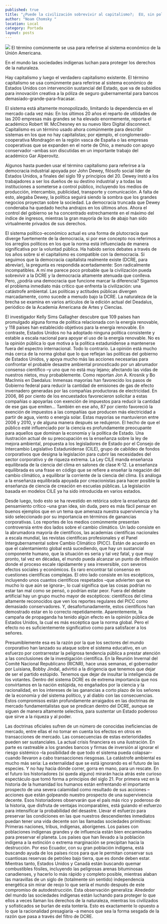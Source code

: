 ```yaml
---
published: true
title: "¿Puede la civilización sobrevivir al capitalismo?;  EU, sin política para apoyar energía renovable"
author: "Noam Chomsky "
location: Local
category: Portada
layout: posts
---
```


![](http://i.imgur.com/bycY8IBm.jpg)
El término comúnmente se usa para referirse al sistema económico de la Unión Americana.
 
En el mundo las sociedades indígenas luchan para proteger los derechos de la naturaleza.
 
Hay capitalismo y luego el verdadero capitalismo existente. El término capitalismo se usa comúnmente para referirse al sistema económico de Estados Unidos con intervención sustancial del Estado, que va de subsidios para innovación creativa a la póliza de seguro gubernamental para bancos demasiado-grande-para-fracasar.
 
El sistema está altamente monopolizado, limitando la dependencia en el mercado cada vez más: En los últimos 20 años el reparto de utilidades de las 200 empresas más grandes se ha elevado enormemente, reporta el académico Robert W. McChesney en su nuevo libro Digital disconnect. Capitalismo es un término usado ahora comúnmente para describir sistemas en los que no hay capitalistas; por ejemplo, el conglomerado-cooperativa Mondragón en la región vasca de España o las empresas cooperativas que se expanden en el norte de Ohio, a menudo con apoyo conservador –ambas son discutidas en un importante trabajo del académico Gar Alperovitz. 
 
Algunos hasta pueden usar el término capitalismo para referirse a la democracia industrial apoyada por John Dewey, filósofo social líder de Estados Unidos, a finales del siglo 19 y principios del 20. Dewey instó a los trabajadores a ser los dueños de su destino industrial y a todas las instituciones a someterse a control público, incluyendo los medios de producción, intercambio, publicidad, transporte y comunicación. 
A falta de esto, alegaba Dewey, la política seguirá siendo la sombra que los grandes negocios proyectan sobre la sociedad. La democracia truncada que Dewey condenaba ha quedado hecha andrajos en los últimos años. Ahora el control del gobierno se ha concentrado estrechamente en el máximo del índice de ingresos, mientras la gran mayoría de los de abajo han sido virtualmente privados de sus derechos.
 
El sistema político-económico actual es una forma de plutocracia que diverge fuertemente de la democracia, si por ese concepto nos referimos a los arreglos políticos en los que la norma está influenciada de manera significativa por la voluntad pública. Ha habido serios debates a través de los años sobre si el capitalismo es compatible con la democracia. Si seguimos que la democracia capitalista realmente existe (DCRE, para abreviar), la pregunta es respondida acertadamente: Son radicalmente incompatibles. A mí me parece poco probable que la civilización pueda sobrevivir a la DCRE y la democracia altamente atenuada que conlleva. Pero, ¿podría una democracia que funcione marcar la diferencia? Sigamos el problema inmediato más crítico que enfrenta la civilización: una catástrofe ambiental. Las políticas y actitudes públicas divergen marcadamente, como sucede a menudo bajo la DCRE. La naturaleza de la brecha se examina en varios artículos de la edición actual del Deadalus, periódico de la Academia Americana de Artes y Ciencias.
 
El investigador Kelly Sims Gallagher descubre que 109 países han promulgado alguna forma de política relacionada con la energía renovable, y 118 países han establecido objetivos para la energía renovable. En contraste, Estados Unidos no ha adoptado ninguna política consistente y estable a escala nacional para apoyar el uso de la energía renovable. No es la opinión pública lo que motiva a la política estadunidense a mantenerse fuera del espectro internacional. Todo lo contrario. La opinión está mucho más cerca de la norma global que lo que reflejan las políticas del gobierno de Estados Unidos, y apoya mucho más las acciones necesarias para confrontar el probable desastre ambiental pronosticado por un abrumador consenso científico –y uno que no está muy lejano; afectando las vidas de nuestros nietos, muy probablemente. Como reportan Jon A. Krosnik y Bo MacInnis en Daedalus: Inmensas mayorías han favorecido los pasos de Gobierno federal para reducir la cantidad de emisiones de gas de efecto invernadero generadas por las compañías productoras de electricidad. En 2006, 86 por ciento de los encuestados favorecieron solicitar a estas compañías o apoyarlas con exención de impuestos para reducir la cantidad de ese gas que emiten... También en ese año, 87 por ciento favoreció la exención de impuestos a las compañías que producen más electricidad a partir de agua, viento o energía solar. Estas mayorías se mantuvieron entre 2006 y 2010, y de alguna manera después se redujeron. El hecho de que el público esté influenciado por la ciencia es profundamente preocupante para aquellos que dominan la economía y la política de Estado. Una ilustración actual de su preocupación es la enseñanza sobre la ley de mejora ambiental, propuesta a los legisladores de Estado por el Consejo de Intercambio Legislativo Estadunidense (CILE), grupo de cabildeo de fondos corporativos que designa la legislación para cubrir las necesidades del sector corporativo y de riqueza extrema. La Ley CILE manda enseñanza equilibrada de la ciencia del clima en salones de clase K-12. La enseñanza equilibrada es una frase en código que se refiere a enseñar la negación del cambio climático, a equilibrar la corriente de la ciencia del clima. Es análoga a la enseñanza equilibrada apoyada por creacionistas para hacer posible la enseñanza de ciencia de creación en escuelas públicas. La legislación basada en modelos CILE ya ha sido introducida en varios estados.
 
Desde luego, todo esto se ha revestido en retórica sobre la enseñanza del pensamiento crítico –una gran idea, sin duda, pero es más fácil pensar en buenos ejemplos que en un tema que amenaza nuestra supervivencia y ha sido seleccionado por su importancia en términos de ganancias corporativas. Los reportes de los medios comúnmente presentan controversia entre dos lados sobre el cambio climático. Un lado consiste en la abrumadora mayoría de científicos, las academias científicas nacionales a escala mundial, las revistas científicas profesionales y el Panel Intergubernamental sobre Cambio Climático (PICC). Están de acuerdo en que el calentamiento global está sucediendo, que hay un sustancial componente humano, que la situación es seria y tal vez fatal, y que muy pronto, tal vez en décadas, el mundo pueda alcanzar un punto de inflexión donde el proceso escale rápidamente y sea irreversible, con severos efectos sociales y económicos. Es raro encontrar tal consenso en cuestiones científicas complejas. El otro lado consiste en los escépticos, incluyendo unos cuantos científicos respetados –que advierten que es mucho lo que aún se ignora–, lo cual significa que las cosas podrían no estar tan mal como se pensó, o podrían estar peor. Fuera del debate artificial hay un grupo mucho mayor de escépticos: científicos del clima altamente reconocidos que ven los reportes regulares del PICC como demasiado conservadores. Y, desafortunadamente, estos científicos han demostrado estar en lo correcto repetidamente. Aparentemente, la campaña de propaganda ha tenido algún efecto en la opinión pública de Estados Unidos, la cual es más escéptica que la norma global. Pero el efecto no es suficientemente significativo como para satisfacer a los señores.
 
Presumiblemente esa es la razón por la que los sectores del mundo corporativo han lanzado su ataque sobre el sistema educativo, en un esfuerzo por contrarrestar la peligrosa tendencia pública a prestar atención a las conclusiones de la investigación científica. En la Reunión Invernal del Comité Nacional Republicano (RICNR), hace unas semanas, el gobernador por Luisiana, Bobby Jindal, advirtió a la dirigencia que tenemos que dejar de ser el partido estúpido. Tenemos que dejar de insultar la inteligencia de los votantes. Dentro del sistema DCRE es de extrema importancia que nos convirtamos en la nación estúpida, no engañados por la ciencia y la racionalidad, en los intereses de las ganancias a corto plazo de los señores de la economía y del sistema político, y al diablo con las consecuencias. Estos compromisos están profundamente arraigados en las doctrinas de mercado fundamentalistas que se predican dentro del DCRE, aunque se siguen de manera altamente selectiva, para sustentar un Estado poderoso que sirve a la riqueza y al poder.
 
Las doctrinas oficiales sufren de un número de conocidas ineficiencias de mercado, entre ellas el no tomar en cuenta los efectos en otros en transacciones de mercado. Las consecuencias de estas exterioridades pueden ser sustanciales. La actual crisis financiera es una ilustración. En parte es rastreable a los grandes bancos y firmas de inversión al ignorar el riesgo sistémico –la posibilidad de que todo el sistema pueda colapsar– cuando llevaron a cabo transacciones riesgosas. La catástrofe ambiental es mucho más seria: La externalidad que se está ignorando es el futuro de las especies. Y no hay hacia dónde correr, gorra en mano, para un rescate. En el futuro los historiadores (si queda alguno) mirarán hacia atrás este curioso espectáculo que tomó forma a principios del siglo 21. Por primera vez en la historia de la humanidad los humanos están enfrentando el importante prospecto de una severa calamidad como resultado de sus acciones –acciones que están golpeando nuestro prospecto de una supervivencia decente. Esos historiadores observarán que el país más rico y poderoso de la historia, que disfruta de ventajas incomparables, está guiando el esfuerzo para intensificar la probabilidad del desastre. Llevar el esfuerzo para preservar las condiciones en las que nuestros descendientes inmediatos puedan tener una vida decente son las llamadas sociedades primitivas: Primeras naciones, tribus, indígenas, aborígenes. Los países con poblaciones indígenas grandes y de influencia están bien encaminados para preservar el planeta. Los países que han llevado a la población indígena a la extinción o extrema marginación se precipitan hacia la destrucción. Por eso Ecuador, con su gran población indígena, está buscando ayuda de los países ricos para que le permitan conservar sus cuantiosas reservas de petróleo bajo tierra, que es donde deben estar. Mientras tanto, Estados Unidos y Canadá están buscando quemar combustibles fósiles, incluyendo las peligrosas arenas bituminosas canadienses, y hacerlo lo más rápido y completo posible, mientras alaban las maravillas de un siglo de (totalmente sin sentido) independencia energética sin mirar de reojo lo que sería el mundo después de este compromiso de autodestrucción. Esta observación generaliza: Alrededor del mundo las sociedades indígenas están luchando para proteger lo que ellos a veces llaman los derechos de la naturaleza, mientras los civilizados y sofisticados se burlan de esta tontería. Esto es exactamente lo opuesto a lo que la racionalidad presagiaría –a menos que sea la forma sesgada de la razón que pasa a través del filtro de DCRE.
